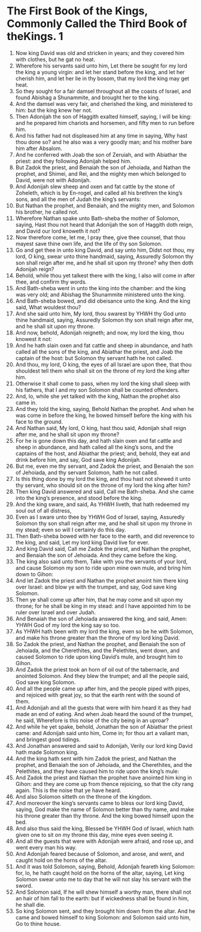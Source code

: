 ﻿# The First Book of the Kings, Commonly Called the Third Book of theKings. 1
1. Now king David was old and stricken in years; and they covered him with clothes, but he gat no heat. 
2. Wherefore his servants said unto him, Let there be sought for my lord the king a young virgin: and let her stand before the king, and let her cherish him, and let her lie in thy bosom, that my lord the king may get heat. 
3. So they sought for a fair damsel throughout all the coasts of Israel, and found Abishag a Shunammite, and brought her to the king. 
4. And the damsel was very fair, and cherished the king, and ministered to him: but the king knew her not. 
5.  Then Adonijah the son of Haggith exalted himself, saying, I will be king: and he prepared him chariots and horsemen, and fifty men to run before him. 
6. And his father had not displeased him at any time in saying, Why hast thou done so? and he also was a very goodly man; and his mother bare him after Absalom. 
7. And he conferred with Joab the son of Zeruiah, and with Abiathar the priest: and they following Adonijah helped him. 
8. But Zadok the priest, and Benaiah the son of Jehoiada, and Nathan the prophet, and Shimei, and Rei, and the mighty men which belonged to David, were not with Adonijah. 
9. And Adonijah slew sheep and oxen and fat cattle by the stone of Zoheleth, which is by En-rogel, and called all his brethren the king’s sons, and all the men of Judah the king’s servants: 
10. But Nathan the prophet, and Benaiah, and the mighty men, and Solomon his brother, he called not. 
11.  Wherefore Nathan spake unto Bath-sheba the mother of Solomon, saying, Hast thou not heard that Adonijah the son of Haggith doth reign, and David our lord knoweth it not? 
12. Now therefore come, let me, I pray thee, give thee counsel, that thou mayest save thine own life, and the life of thy son Solomon. 
13. Go and get thee in unto king David, and say unto him, Didst not thou, my lord, O king, swear unto thine handmaid, saying, Assuredly Solomon thy son shall reign after me, and he shall sit upon my throne? why then doth Adonijah reign? 
14. Behold, while thou yet talkest there with the king, I also will come in after thee, and confirm thy words. 
15.  And Bath-sheba went in unto the king into the chamber: and the king was very old; and Abishag the Shunammite ministered unto the king. 
16. And Bath-sheba bowed, and did obeisance unto the king. And the king said, What wouldest thou? 
17. And she said unto him, My lord, thou swarest by YHWH thy God unto thine handmaid, saying, Assuredly Solomon thy son shall reign after me, and he shall sit upon my throne. 
18. And now, behold, Adonijah reigneth; and now, my lord the king, thou knowest it not: 
19. And he hath slain oxen and fat cattle and sheep in abundance, and hath called all the sons of the king, and Abiathar the priest, and Joab the captain of the host: but Solomon thy servant hath he not called. 
20. And thou, my lord, O king, the eyes of all Israel are upon thee, that thou shouldest tell them who shall sit on the throne of my lord the king after him. 
21. Otherwise it shall come to pass, when my lord the king shall sleep with his fathers, that I and my son Solomon shall be counted offenders. 
22.  And, lo, while she yet talked with the king, Nathan the prophet also came in. 
23. And they told the king, saying, Behold Nathan the prophet. And when he was come in before the king, he bowed himself before the king with his face to the ground. 
24. And Nathan said, My lord, O king, hast thou said, Adonijah shall reign after me, and he shall sit upon my throne? 
25. For he is gone down this day, and hath slain oxen and fat cattle and sheep in abundance, and hath called all the king’s sons, and the captains of the host, and Abiathar the priest; and, behold, they eat and drink before him, and say, God save king Adonijah. 
26. But me, even me thy servant, and Zadok the priest, and Benaiah the son of Jehoiada, and thy servant Solomon, hath he not called. 
27. Is this thing done by my lord the king, and thou hast not shewed it unto thy servant, who should sit on the throne of my lord the king after him? 
28.  Then king David answered and said, Call me Bath-sheba. And she came into the king’s presence, and stood before the king. 
29. And the king sware, and said, As YHWH liveth, that hath redeemed my soul out of all distress, 
30. Even as I sware unto thee by YHWH God of Israel, saying, Assuredly Solomon thy son shall reign after me, and he shall sit upon my throne in my stead; even so will I certainly do this day. 
31. Then Bath-sheba bowed with her face to the earth, and did reverence to the king, and said, Let my lord king David live for ever. 
32.  And king David said, Call me Zadok the priest, and Nathan the prophet, and Benaiah the son of Jehoiada. And they came before the king. 
33. The king also said unto them, Take with you the servants of your lord, and cause Solomon my son to ride upon mine own mule, and bring him down to Gihon: 
34. And let Zadok the priest and Nathan the prophet anoint him there king over Israel: and blow ye with the trumpet, and say, God save king Solomon. 
35. Then ye shall come up after him, that he may come and sit upon my throne; for he shall be king in my stead: and I have appointed him to be ruler over Israel and over Judah. 
36. And Benaiah the son of Jehoiada answered the king, and said, Amen: YHWH God of my lord the king say so too. 
37. As YHWH hath been with my lord the king, even so be he with Solomon, and make his throne greater than the throne of my lord king David. 
38. So Zadok the priest, and Nathan the prophet, and Benaiah the son of Jehoiada, and the Cherethites, and the Pelethites, went down, and caused Solomon to ride upon king David’s mule, and brought him to Gihon. 
39. And Zadok the priest took an horn of oil out of the tabernacle, and anointed Solomon. And they blew the trumpet; and all the people said, God save king Solomon. 
40. And all the people came up after him, and the people piped with pipes, and rejoiced with great joy, so that the earth rent with the sound of them. 
41.  And Adonijah and all the guests that were with him heard it as they had made an end of eating. And when Joab heard the sound of the trumpet, he said, Wherefore is this noise of the city being in an uproar? 
42. And while he yet spake, behold, Jonathan the son of Abiathar the priest came: and Adonijah said unto him, Come in; for thou art a valiant man, and bringest good tidings. 
43. And Jonathan answered and said to Adonijah, Verily our lord king David hath made Solomon king. 
44. And the king hath sent with him Zadok the priest, and Nathan the prophet, and Benaiah the son of Jehoiada, and the Cherethites, and the Pelethites, and they have caused him to ride upon the king’s mule: 
45. And Zadok the priest and Nathan the prophet have anointed him king in Gihon: and they are come up from thence rejoicing, so that the city rang again. This is the noise that ye have heard. 
46. And also Solomon sitteth on the throne of the kingdom. 
47. And moreover the king’s servants came to bless our lord king David, saying, God make the name of Solomon better than thy name, and make his throne greater than thy throne. And the king bowed himself upon the bed. 
48. And also thus said the king, Blessed be YHWH God of Israel, which hath given one to sit on my throne this day, mine eyes even seeing it. 
49. And all the guests that were with Adonijah were afraid, and rose up, and went every man his way. 
50.  And Adonijah feared because of Solomon, and arose, and went, and caught hold on the horns of the altar. 
51. And it was told Solomon, saying, Behold, Adonijah feareth king Solomon: for, lo, he hath caught hold on the horns of the altar, saying, Let king Solomon swear unto me to day that he will not slay his servant with the sword. 
52. And Solomon said, If he will shew himself a worthy man, there shall not an hair of him fall to the earth: but if wickedness shall be found in him, he shall die. 
53. So king Solomon sent, and they brought him down from the altar. And he came and bowed himself to king Solomon: and Solomon said unto him, Go to thine house. 
